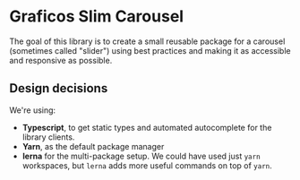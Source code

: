 # Graficos Slim Carousel

The goal of this library is to create a small reusable package for a carousel (sometimes called "slider") using best practices and making it as accessible and responsive as possible.

## Design decisions

We're using:

- **Typescript**, to get static types and automated autocomplete for the library clients.
- **Yarn**, as the default package manager
- **lerna** for the multi-package setup. We could have used just `yarn` workspaces, but `lerna` adds more useful commands on top of `yarn`.
